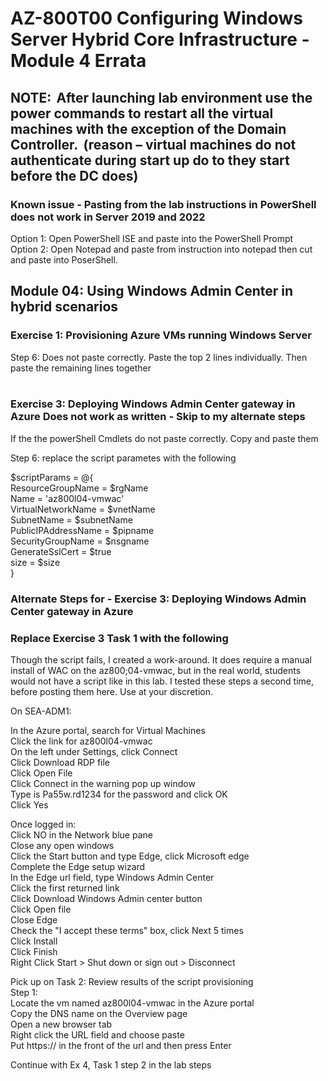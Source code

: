 # AZ-800T00 Configuring Windows Server Hybrid Core Infrastructure - Module 4 Errata

## NOTE:  After launching lab environment use the power commands to restart all the virtual machines with the exception of the Domain Controller.  (reason – virtual machines do not authenticate during start up do to they start before the DC does)  

### Known issue - Pasting from the lab instructions in PowerShell does not work in Server 2019 and 2022<br>
Option 1:  Open PowerShell ISE and paste into the PowerShell Prompt <br>
Option 2:  Open Notepad and paste from instruction into notepad then cut and paste into PoserShell. <br>

## Module 04:  Using Windows Admin Center in hybrid scenarios 

### Exercise 1: Provisioning Azure VMs running Windows Server 

Step 6:  Does not paste correctly.  Paste the top 2 lines individually.  Then paste the remaining lines together <br>
<br>

### Exercise 3: Deploying Windows Admin Center gateway in Azure  Does not work as written - Skip to my alternate steps 

If the the powerShell Cmdlets do not paste correctly.  Copy and paste them <br>

Step 6: replace the script parametes with the following <br>

$scriptParams = @{ <br>
ResourceGroupName = $rgName <br>
Name = 'az800l04-vmwac' <br>
VirtualNetworkName = $vnetName <br>
SubnetName = $subnetName <br>
PublicIPAddressName = $pipname<br> 
SecurityGroupName = $nsgname <br>
GenerateSslCert = $true <br>
size = $size <br>
} <br>

### Alternate Steps for - Exercise 3: Deploying Windows Admin Center gateway in Azure 

### Replace Exercise 3 Task 1 with the following

Though the script fails, I created a work-around. It does require a manual install of WAC on the az800;04-vmwac, but in the real world, students would not have a script like in this lab. I tested these steps a second time, before posting them here.
Use at your discretion. <br>

On SEA-ADM1: <br>

In the Azure portal, search for Virtual Machines <br>
Click the link for az800l04-vmwac <br>
On the left under Settings, click Connect <br>
Click Download RDP file <br>
Click Open File <br>
Click Connect in the warning pop up window <br>
Type is Pa55w.rd1234 for the password and click OK <br>
Click Yes <br>

Once logged in: <br>
Click NO in the Network blue pane <br>
Close any open windows <br>
Click the Start button and type Edge, click Microsoft edge <br>
Complete the Edge setup wizard <br>
In the Edge url field, type Windows Admin Center <br>
Click the first returned link <br>
Click Download Windows Admin center button <br>
Click Open file <br>
Close Edge <br>
Check the "I accept these terms" box, click Next 5 times <br>
Click Install <br>
Click Finish <br>
Right Click Start > Shut down or sign out > Disconnect <br>

Pick up on Task 2: Review results of the script provisioning <br>
Step 1: <br>
Locate the vm named az800l04-vmwac in the Azure portal <br>
Copy the DNS name on the Overview page <br>
Open a new browser tab <br>
Right click the URL field and choose paste <br>
Put https:// in the front of the url and then press Enter <br>

Continue with Ex 4, Task 1 step 2 in the lab steps <br>

